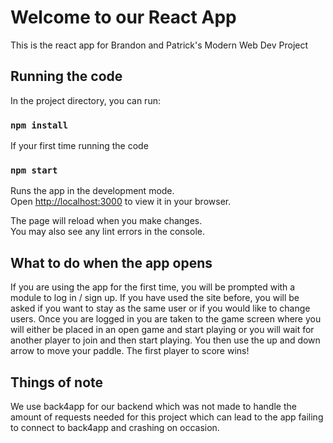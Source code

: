 # Welcome to our React App

This is the react app for Brandon and Patrick's Modern Web Dev Project

## Running the code

In the project directory, you can run:

### `npm install`

If your first time running the code

### `npm start`

Runs the app in the development mode.\
Open [http://localhost:3000](http://localhost:3000) to view it in your browser.

The page will reload when you make changes.\
You may also see any lint errors in the console.


## What to do when the app opens
If you are using the app for the first time, you will be prompted with a module to log in / sign up. If you have used the site before, you will be asked if you want to stay as the same user or if you would like to change users. Once you are logged in you are taken to the game screen where you will either be placed in an open game and start playing or you will wait for another player to join and then start playing. You then use the up and down arrow to move your paddle. The first player to score wins!

## Things of note
We use back4app for our backend which was not made to handle the amount of requests needed for this project which can lead to the app failing to connect to back4app and crashing on occasion. 
